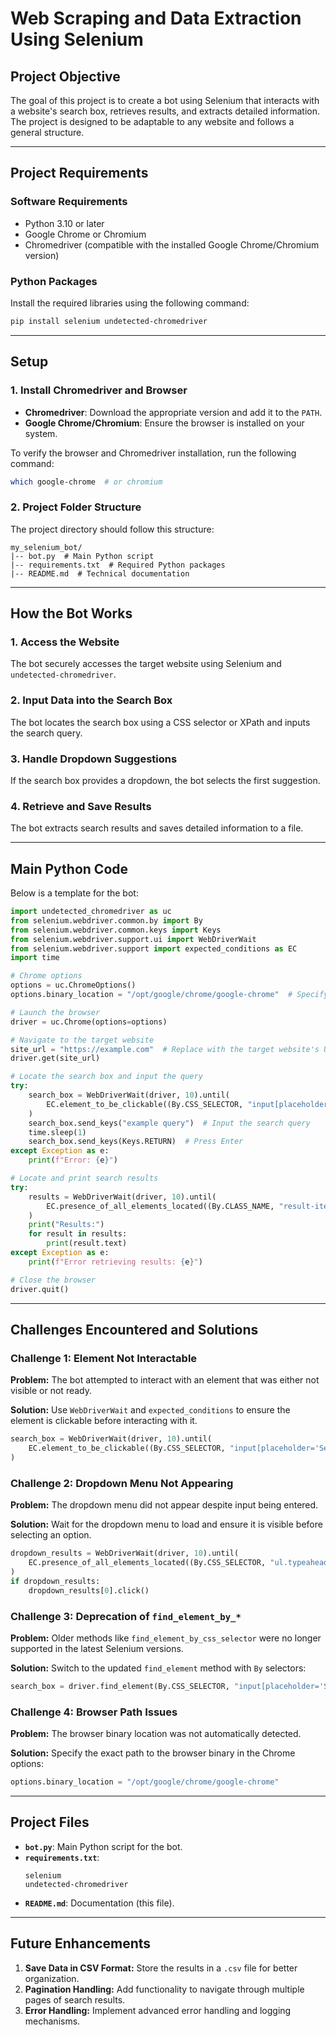 # Web Scraping and Data Extraction Using Selenium

## Project Objective
The goal of this project is to create a bot using Selenium that interacts with a website's search box, retrieves results, and extracts detailed information. The project is designed to be adaptable to any website and follows a general structure.

---

## Project Requirements

### Software Requirements
- Python 3.10 or later
- Google Chrome or Chromium
- Chromedriver (compatible with the installed Google Chrome/Chromium version)

### Python Packages
Install the required libraries using the following command:
```bash
pip install selenium undetected-chromedriver
```

---

## Setup

### 1. Install Chromedriver and Browser
- **Chromedriver**: Download the appropriate version and add it to the `PATH`.
- **Google Chrome/Chromium**: Ensure the browser is installed on your system.

To verify the browser and Chromedriver installation, run the following command:
```bash
which google-chrome  # or chromium
```

### 2. Project Folder Structure
The project directory should follow this structure:
```
my_selenium_bot/
|-- bot.py  # Main Python script
|-- requirements.txt  # Required Python packages
|-- README.md  # Technical documentation
```

---

## How the Bot Works

### 1. Access the Website
The bot securely accesses the target website using Selenium and `undetected-chromedriver`.

### 2. Input Data into the Search Box
The bot locates the search box using a CSS selector or XPath and inputs the search query.

### 3. Handle Dropdown Suggestions
If the search box provides a dropdown, the bot selects the first suggestion.

### 4. Retrieve and Save Results
The bot extracts search results and saves detailed information to a file.

---

## Main Python Code
Below is a template for the bot:

```python
import undetected_chromedriver as uc
from selenium.webdriver.common.by import By
from selenium.webdriver.common.keys import Keys
from selenium.webdriver.support.ui import WebDriverWait
from selenium.webdriver.support import expected_conditions as EC
import time

# Chrome options
options = uc.ChromeOptions()
options.binary_location = "/opt/google/chrome/google-chrome"  # Specify the browser path

# Launch the browser
driver = uc.Chrome(options=options)

# Navigate to the target website
site_url = "https://example.com"  # Replace with the target website's URL
driver.get(site_url)

# Locate the search box and input the query
try:
    search_box = WebDriverWait(driver, 10).until(
        EC.element_to_be_clickable((By.CSS_SELECTOR, "input[placeholder='Search']"))  # CSS selector for the search box
    )
    search_box.send_keys("example query")  # Input the search query
    time.sleep(1)
    search_box.send_keys(Keys.RETURN)  # Press Enter
except Exception as e:
    print(f"Error: {e}")

# Locate and print search results
try:
    results = WebDriverWait(driver, 10).until(
        EC.presence_of_all_elements_located((By.CLASS_NAME, "result-item"))  # Class name for result items
    )
    print("Results:")
    for result in results:
        print(result.text)
except Exception as e:
    print(f"Error retrieving results: {e}")

# Close the browser
driver.quit()
```

---

## Challenges Encountered and Solutions

### Challenge 1: Element Not Interactable
**Problem:** The bot attempted to interact with an element that was either not visible or not ready.

**Solution:** Use `WebDriverWait` and `expected_conditions` to ensure the element is clickable before interacting with it.
```python
search_box = WebDriverWait(driver, 10).until(
    EC.element_to_be_clickable((By.CSS_SELECTOR, "input[placeholder='Search']"))
)
```

### Challenge 2: Dropdown Menu Not Appearing
**Problem:** The dropdown menu did not appear despite input being entered.

**Solution:** Wait for the dropdown menu to load and ensure it is visible before selecting an option.
```python
dropdown_results = WebDriverWait(driver, 10).until(
    EC.presence_of_all_elements_located((By.CSS_SELECTOR, "ul.typeahead.dropdown-menu li a"))
)
if dropdown_results:
    dropdown_results[0].click()
```

### Challenge 3: Deprecation of `find_element_by_*`
**Problem:** Older methods like `find_element_by_css_selector` were no longer supported in the latest Selenium versions.

**Solution:** Switch to the updated `find_element` method with `By` selectors:
```python
search_box = driver.find_element(By.CSS_SELECTOR, "input[placeholder='Search']")
```

### Challenge 4: Browser Path Issues
**Problem:** The browser binary location was not automatically detected.

**Solution:** Specify the exact path to the browser binary in the Chrome options:
```python
options.binary_location = "/opt/google/chrome/google-chrome"
```


---

## Project Files
- **`bot.py`**: Main Python script for the bot.
- **`requirements.txt`**:
  ```
  selenium
  undetected-chromedriver
  ```
- **`README.md`**: Documentation (this file).

---

## Future Enhancements
1. **Save Data in CSV Format:** Store the results in a `.csv` file for better organization.
2. **Pagination Handling:** Add functionality to navigate through multiple pages of search results.
3. **Error Handling:** Implement advanced error handling and logging mechanisms.

